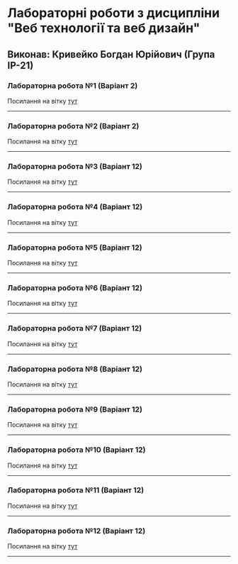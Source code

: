 # Лабораторні роботи з дисципліни "Веб технології та веб дизайн"

## Виконав: Кривейко Богдан Юрійович (Група ІР-21)

### Лабораторна робота №1 (Варіант 2)
Посилання на вітку [тут](https://github.com/bogdan9876/WEB_labs/tree/lab1)

***
### Лабораторна робота №2 (Варіант 2)
Посилання на вітку [тут](https://github.com/bogdan9876/WEB_labs/tree/lab2)

***
### Лабораторна робота №3 (Варіант 12)
Посилання на вітку [тут](https://github.com/bogdan9876/WEB_labs/tree/lab3)

***
### Лабораторна робота №4 (Варіант 12)
Посилання на вітку [тут](https://github.com/bogdan9876/WEB_labs/tree/lab4)

***
### Лабораторна робота №5 (Варіант 12)
Посилання на вітку [тут](https://github.com/bogdan9876/WEB_labs/tree/lab5)

***
### Лабораторна робота №6 (Варіант 12)
Посилання на вітку [тут](https://github.com/bogdan9876/WEB_labs/tree/lab6)

***
### Лабораторна робота №7 (Варіант 12)
Посилання на вітку [тут](https://github.com/bogdan9876/WEB_labs/tree/lab7)

***
### Лабораторна робота №8 (Варіант 12)
Посилання на вітку [тут](https://github.com/bogdan9876/WEB_labs/tree/lab8)

***
### Лабораторна робота №9 (Варіант 12)
Посилання на вітку [тут](https://github.com/bogdan9876/WEB_labs/tree/lab9)

***
### Лабораторна робота №10 (Варіант 12)
Посилання на вітку [тут](https://github.com/bogdan9876/WEB_labs/tree/lab10)

***
### Лабораторна робота №11 (Варіант 12)
Посилання на вітку [тут](https://github.com/bogdan9876/WEB_labs/tree/lab11)

***
### Лабораторна робота №12 (Варіант 12)
Посилання на вітку [тут](https://github.com/bogdan9876/WEB_labs/tree/lab12test)

***

